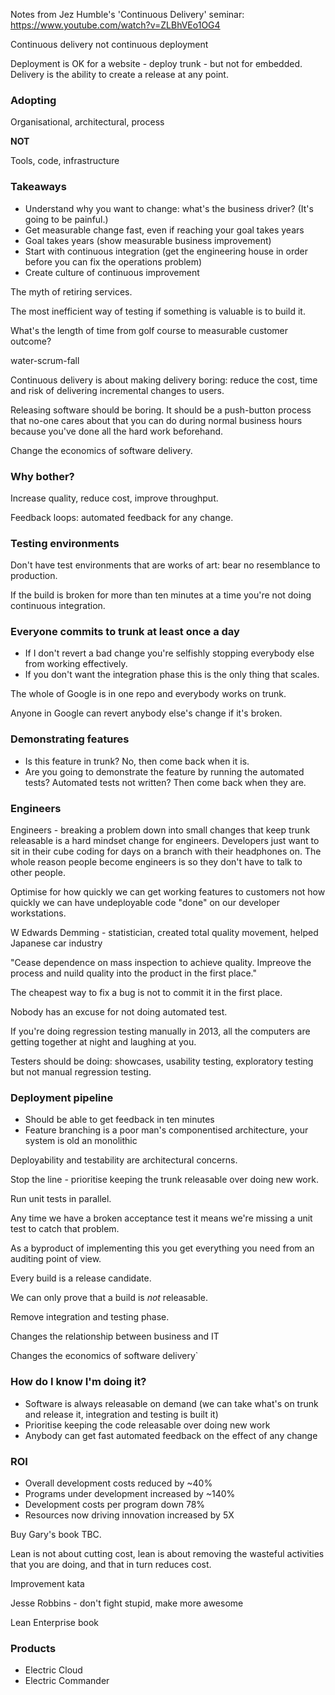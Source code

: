 Notes from Jez Humble's 'Continuous Delivery' seminar:
https://www.youtube.com/watch?v=ZLBhVEo1OG4

Continuous delivery not continuous deployment

Deployment is OK for a website - deploy trunk - but not for embedded. Delivery is the ability to
create a release at any point.

### Adopting
Organisational, architectural, process

**NOT**

Tools, code, infrastructure

### Takeaways
- Understand why you want to change: what's the business driver? (It's going to
  be painful.)
- Get measurable change fast, even if reaching your goal takes years
- Goal takes years (show measurable business improvement)
- Start with continuous integration (get the engineering house in order before
  you can fix the operations problem)
- Create culture of continuous improvement

The myth of retiring services.

The most inefficient way of testing if something is valuable is to build it.

What's the length of time from golf course to measurable customer outcome?

water-scrum-fall

Continuous delivery is about making delivery boring: reduce the cost, time and
risk of delivering incremental changes to users.

Releasing software should be boring. It should be a push-button process that
no-one cares about that you can do during normal business hours because you've
done all the hard work beforehand.

Change the economics of software delivery.

### Why bother?
Increase quality, reduce cost, improve throughput.

Feedback loops: automated feedback for any change.

### Testing environments
Don't have test environments that are works of art: bear no resemblance to
production.

If the build is broken for more than ten minutes at a time you're not doing
continuous integration.

### Everyone commits to trunk at least once a day
- If I don't revert a bad change you're selfishly stopping everybody else from
working effectively.
- If you don't want the integration phase this is the only thing that scales.

The whole of Google is in one repo and everybody works on trunk.

Anyone in Google can revert anybody else's change if it's broken.

### Demonstrating features
- Is this feature in trunk? No, then come back when it is.
- Are you going to demonstrate the feature by running the automated tests?
  Automated tests not written? Then come back when they are.

### Engineers
Engineers - breaking a problem down into small changes that keep trunk
releasable is a hard mindset change for engineers. Developers just want to sit
in their cube coding for days on a branch with their headphones on. The whole
reason people become engineers is so they don't have to talk to other people.

Optimise for how quickly we can get working features to customers not how
quickly we can have undeployable code "done" on our developer workstations.

W Edwards Demming - statistician, created total quality movement, helped
Japanese car industry

"Cease dependence on mass inspection to achieve quality. Impreove the process and
nuild quality into the product in the first place."

The cheapest way to fix a bug is not to commit it in the first place.

Nobody has an excuse for not doing automated test.

If you're doing regression testing manually in 2013, all the computers are
getting together at night and laughing at you.

Testers should be doing: showcases, usability testing, exploratory testing but
not manual regression testing.

### Deployment pipeline
- Should be able to get feedback in ten minutes
- Feature branching is a poor man's componentised architecture, your system is
  old an monolithic

Deployability and testability are architectural concerns.

Stop the line - prioritise keeping the trunk releasable over doing new work.

Run unit tests in parallel.

Any time we have a broken acceptance test it means we're missing a unit test to
catch that problem.

As a byproduct of implementing this you get everything you need from an auditing
point of view.

Every build is a release candidate.

We can only prove that a build is *not* releasable.

Remove integration and testing phase.

Changes the relationship between business and IT

Changes the economics of software delivery`

### How do I know I'm doing it?
- Software is always releasable on demand (we can take what's on trunk and
  release it, integration and testing is built it)
- Prioritise keeping the code releasable over doing new work
- Anybody can get fast automated feedback on the effect of any change

### ROI
- Overall development costs reduced by ~40%
- Programs under development increased by ~140%
- Development costs per program down 78%
- Resources now driving innovation increased by 5X

Buy Gary's book TBC.

Lean is not about cutting cost, lean is about removing the wasteful activities
that you are doing, and that in turn reduces cost.

Improvement kata

Jesse Robbins - don't fight stupid, make more awesome

Lean Enterprise book

### Products
- Electric Cloud
- Electric Commander
